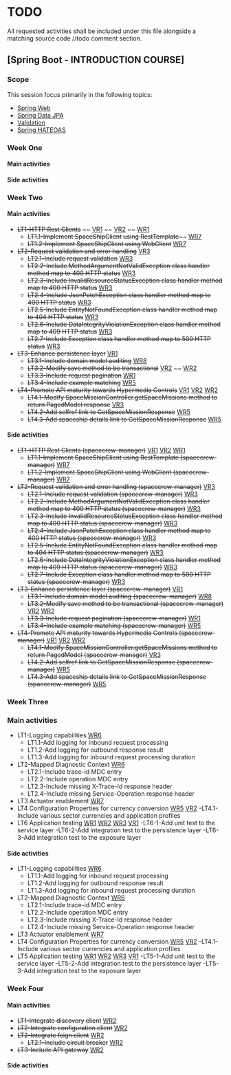 # TODO

All requested activities shall be included under this file alongside a matching source code //todo comment section.

## [Spring Boot - INTRODUCTION COURSE]

### Scope

This session focus primarily in the following topics:

* [Spring Web](https://docs.spring.io/spring-boot/docs/2.4.5/reference/htmlsingle/#boot-features-developing-web-applications)
* [Spring Data JPA](https://docs.spring.io/spring-boot/docs/2.4.5/reference/htmlsingle/#boot-features-jpa-and-spring-data)
* [Validation](https://docs.spring.io/spring-boot/docs/2.4.5/reference/htmlsingle/#boot-features-validation)
* [Spring HATEOAS](https://docs.spring.io/spring-boot/docs/2.4.5/reference/htmlsingle/#boot-features-spring-hateoas)

### Week One

#### Main activities
#### Side activities

### Week Two

#### Main activities

- ~~LT1-HTTP Rest Clients~~
  ~~  [VR1](https://app.pluralsight.com/library/courses/spring-big-picture/table-of-contents)
  ~~  [VR2](https://app.pluralsight.com/library/courses/spring-boot-fundamentals/table-of-contents)
  ~~  [WR1](https://www.baeldung.com/spring-boot-start#web-and-the-controller)
  - ~~LT1.1-Implement SpaceShipClient using RestTemplate~~~~  [WR7](https://www.baeldung.com/spring-webclient-resttemplate)
  - ~~LT1.2-Implement SpaceShipClient using WebClient~~  [WR7](https://www.baeldung.com/spring-webclient-resttemplate)
- ~~LT2-Request validation and error handling~~  [VR3](https://app.pluralsight.com/player?course=spring-rest&author=peter-vanrijn&name=f22098f6-6f8a-4d98-a7f4-be46cdb4ecb0&clip=0&mode=live)
  - ~~LT2.1-Include request validation~~  [WR3](https://www.baeldung.com/exception-handling-for-rest-with-spring)
  - ~~LT2.2-Include MethodArgumentNotValidException class handler method map to 400 HTTP status~~  [WR3](https://www.baeldung.com/exception-handling-for-rest-with-spring)
  - ~~LT2.3-Include InvalidResourceStatusException class handler method map to 400 HTTP status~~  [WR3](https://www.baeldung.com/exception-handling-for-rest-with-spring)
  - ~~LT2.4-Include JsonPatchException class handler method map to 400 HTTP status~~  [WR3](https://www.baeldung.com/exception-handling-for-rest-with-spring)
  - ~~LT2.5-Include EntityNotFoundException class handler method map to 404 HTTP status~~  [WR3](https://www.baeldung.com/exception-handling-for-rest-with-spring)
  - ~~LT2.6-Include DataIntegrityViolationException class handler method map to 409 HTTP status~~  [WR3](https://www.baeldung.com/exception-handling-for-rest-with-spring)
  - ~~LT2.7-Include Exception class handler method map to 500 HTTP status~~  [WR3](https://www.baeldung.com/exception-handling-for-rest-with-spring)
- ~~LT3-Enhance persistence layer~~  [VR1](https://app.pluralsight.com/library/courses/spring-data-jpa-getting-started/table-of-contents)
  - ~~LT3.1-Include domain model auditing~~  [WR8](https://www.baeldung.com/database-auditing-jpa#spring)
  - ~~LT3.2-Modify save method to be transactional~~  [VR2](https://app.pluralsight.com/library/courses/data-transactions-spring/table-of-contents)
    ~~  [WR2](https://www.baeldung.com/transaction-configuration-with-jpa-and-spring)
  - ~~LT3.3-Include request pagination~~  [WR1](https://www.baeldung.com/spring-data-jpa-pagination-sorting)
  - ~~LT3.4-Include example matching~~  [WR5](https://www.baeldung.com/spring-data-query-by-example)
- ~~LT4-Promote API maturity towards Hypermedia Controls~~
  [VR1](https://app.pluralsight.com/library/courses/spring-big-picture/table-of-contents)
  [VR2](https://app.pluralsight.com/library/courses/spring-boot-fundamentals/table-of-contents)
  [WR2](https://spring.io/guides/gs/rest-service/)
  - ~~LT4.1-Modify SpaceMissionController.getSpaceMissions method to return PagedModel response~~  [VR3](https://app.pluralsight.com/player?course=spring-rest&author=peter-vanrijn&name=6fbffaa5-c1eb-4961-81b8-f34ef28cf5f6&clip=0&mode=live)
  - ~~LT4.2-Add selfref link to GetSpaceMissionResponse~~  [WR5](https://www.baeldung.com/spring-hateoas-tutorial)
  - ~~LT4.3-Add spaceship details link to GetSpaceMissionResponse~~  [WR5](https://www.baeldung.com/spring-hateoas-tutorial)

#### Side activities

- ~~LT1-HTTP Rest Clients (spacecrew-manager)~~
  [VR1](https://app.pluralsight.com/library/courses/spring-big-picture/table-of-contents)
  [VR2](https://app.pluralsight.com/library/courses/spring-boot-fundamentals/table-of-contents)
  [WR1](https://www.baeldung.com/spring-boot-start#web-and-the-controller)
  - ~~LT1.1-Implement SpaceShipClient using RestTemplate (spacecrew-manager)~~  [WR7](https://www.baeldung.com/spring-webclient-resttemplate)
  - ~~LT1.2-Implement SpaceShipClient using WebClient (spacecrew-manager)~~  [WR7](https://www.baeldung.com/spring-webclient-resttemplate)
- ~~LT2-Request validation and error handling (spacecrew-manager)~~  [VR3](https://app.pluralsight.com/player?course=spring-rest&author=peter-vanrijn&name=f22098f6-6f8a-4d98-a7f4-be46cdb4ecb0&clip=0&mode=live)
  - ~~LT2.1-Include request validation (spacecrew-manager)~~  [WR3](https://www.baeldung.com/exception-handling-for-rest-with-spring)
  - ~~LT2.2-Include MethodArgumentNotValidException class handler method map to 400 HTTP status (spacecrew-manager)~~  [WR3](https://www.baeldung.com/exception-handling-for-rest-with-spring)
  - ~~LT2.3-Include InvalidResourceStatusException class handler method map to 400 HTTP status (spacecrew-manager)~~  [WR3](https://www.baeldung.com/exception-handling-for-rest-with-spring)
  - ~~LT2.4-Include JsonPatchException class handler method map to 400 HTTP status (spacecrew-manager)~~  [WR3](https://www.baeldung.com/exception-handling-for-rest-with-spring)
  - ~~LT2.5-Include EntityNotFoundException class handler method map to 404 HTTP status (spacecrew-manager)~~  [WR3](https://www.baeldung.com/exception-handling-for-rest-with-spring)
  - ~~LT2.6-Include DataIntegrityViolationException class handler method map to 409 HTTP status (spacecrew-manager)~~  [WR3](https://www.baeldung.com/exception-handling-for-rest-with-spring)
  - ~~LT2.7-Include Exception class handler method map to 500 HTTP status (spacecrew-manager)~~  [WR3](https://www.baeldung.com/exception-handling-for-rest-with-spring)
- ~~LT3-Enhance persistence layer (spacecrew-manager)~~  [VR1](https://app.pluralsight.com/library/courses/spring-data-jpa-getting-started/table-of-contents)
  - ~~LT3.1-Include domain model auditing (spacecrew-manager)~~  [WR8](https://www.baeldung.com/database-auditing-jpa#spring)
  - ~~LT3.2-Modify save method to be transactional (spacecrew-manager)~~  [VR2](https://app.pluralsight.com/library/courses/data-transactions-spring/table-of-contents)
    [WR2](https://www.baeldung.com/transaction-configuration-with-jpa-and-spring)
  - ~~LT3.3-Include request pagination (spacecrew-manager)~~  [WR1](https://www.baeldung.com/spring-data-jpa-pagination-sorting)
  - ~~LT3.4-Include example matching (spacecrew-manager)~~  [WR5](https://www.baeldung.com/spring-data-query-by-example)
- ~~LT4-Promote API maturity towards Hypermedia Controls (spacecrew-manager)~~ [VR1](https://app.pluralsight.com/library/courses/spring-big-picture/table-of-contents)
  [VR2](https://app.pluralsight.com/library/courses/spring-boot-fundamentals/table-of-contents)
  [WR2](https://spring.io/guides/gs/rest-service/)
  - ~~LT4.1-Modify SpaceMissionController.getSpaceMissions method to return PagedModel<GetSpaceMissionResponse> (spacecrew-manager)~~  [VR3](https://app.pluralsight.com/player?course=spring-rest&author=peter-vanrijn&name=6fbffaa5-c1eb-4961-81b8-f34ef28cf5f6&clip=0&mode=live)
  - ~~LT4.2-Add selfref link to GetSpaceMissionResponse (spacecrew-manager)~~  [WR5](https://www.baeldung.com/spring-hateoas-tutorial)
  - ~~LT4.3-Add spaceship details link to GetSpaceMissionResponse (spacecrew-manager)~~  [WR5](https://www.baeldung.com/spring-hateoas-tutorial)

### Week Three

### Main activities

- LT1-Logging capabilities [WR6](https://www.baeldung.com/mdc-in-log4j-2-logback#mdc-in-slf4jlogback)
  - LT1.1-Add logging for inbound request processing
  - LT1.2-Add logging for outbound response result
  - LT1.3-Add logging for inbound request processing duration
- LT2-Mapped Diagnostic Context [WR6](https://www.baeldung.com/mdc-in-log4j-2-logback#mdc-in-slf4jlogback)
  - LT2.1-Include trace-id MDC entry
  - LT2.2-Include operation MDC entry
  - LT2.3-Include missing X-Trace-Id response header
  - LT2.4-Include missing Service-Operation response header
- LT3 Actuator enablement [WR7](https://www.baeldung.com/spring-boot-actuators)
- LT4 Configuration Properties for currency conversion [WR5](https://www.baeldung.com/configuration-properties-in-spring-boot) [VR2](https://app.pluralsight.com/player?course=spring-boot-efficient-development-configuration-deployment&author=dustin-schultz&name=spring-boot-efficient-development-configuration-deployment-m3&clip=0&mode=live)
  -LT4.1-Include various sector currencies and application profiles
- LT6 Application testing [WR1](https://www.baeldung.com/spring-boot-testing) [WR2](https://docs.spring.io/spring-boot/docs/current/reference/html/boot-features-testing.html) [WR3](https://www.tutorialspoint.com/spring_boot/spring_boot_unit_test_cases.htm) [VR1](https://app.pluralsight.com/player?course=tdd-spring-junit5&author=steven-haines&name=d8650a91-07c1-4b80-acbb-ee6c5cdf066d&clip=0&mode=live)
  -LT6-1-Add unit test to the service layer
  -LT6-2-Add integration test to the persistence layer
  -LT6-3-Add integration test to the exposure layer

#### Side activities

- LT1-Logging capabilities [WR6](https://www.baeldung.com/mdc-in-log4j-2-logback#mdc-in-slf4jlogback)
  - LT1.1-Add logging for inbound request processing
  - LT1.2-Add logging for outbound response result
  - LT1.3-Add logging for inbound request processing duration
- LT2-Mapped Diagnostic Context [WR6](https://www.baeldung.com/mdc-in-log4j-2-logback#mdc-in-slf4jlogback)
  - LT2.1-Include trace-id MDC entry
  - LT2.2-Include operation MDC entry
  - LT2.3-Include missing X-Trace-Id response header
  - LT2.4-Include missing Service-Operation response header
- LT3 Actuator enablement [WR7](https://www.baeldung.com/spring-boot-actuators)
- LT4 Configuration Properties for currency conversion [WR5](https://www.baeldung.com/configuration-properties-in-spring-boot) [VR2](https://app.pluralsight.com/player?course=spring-boot-efficient-development-configuration-deployment&author=dustin-schultz&name=spring-boot-efficient-development-configuration-deployment-m3&clip=0&mode=live)
  -LT4.1-Include various sector currencies and application profiles
- LT5 Application testing [WR1](https://www.baeldung.com/spring-boot-testing) [WR2](https://docs.spring.io/spring-boot/docs/current/reference/html/boot-features-testing.html) [WR3](https://www.tutorialspoint.com/spring_boot/spring_boot_unit_test_cases.htm) [VR1](https://app.pluralsight.com/player?course=tdd-spring-junit5&author=steven-haines&name=d8650a91-07c1-4b80-acbb-ee6c5cdf066d&clip=0&mode=live)
  -LT5-1-Add unit test to the service layer
  -LT5-2-Add integration test to the persistence layer
  -LT5-3-Add integration test to the exposure layer

### Week Four

#### Main activities
- ~~LT1-Integrate discovery client~~
  [WR2](https://spring.io/guides/gs/rest-service/)
- ~~LT2-Integrate configuration client~~
  [WR2](https://spring.io/guides/gs/rest-service/)
- ~~LT2-Integrate feign client~~
  [WR2](https://spring.io/guides/gs/rest-service/)
  - ~~LT2.1-Include circuit breaker~~
    [WR2](https://spring.io/guides/gs/rest-service/)
- ~~LT3-Include API gateway~~
  [WR2](https://spring.io/guides/gs/rest-service/)
#### Side activities